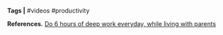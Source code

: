 **Tags |** #videos #productivity 



**References.** 
[Do 6 hours of deep work everyday, while living with parents](https://youtu.be/R8eFpQuj34Q?si=xX_aATmD4TiDn-4G)